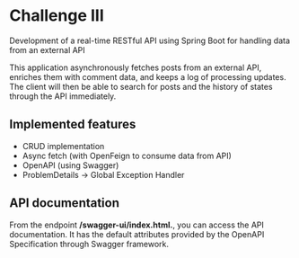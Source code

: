 # Challenge III
Development of a real-time RESTful API using Spring Boot for handling data from an external API

This application asynchronously fetches posts from an external API, enriches them with comment data, and keeps a log of processing updates. The client will then be able to search for posts and the history of states through the API immediately.

## Implemented features
* CRUD implementation
* Async fetch (with OpenFeign to consume data from API)
* OpenAPI (using Swagger)  
* ProblemDetails -> Global Exception Handler

## API documentation
From the endpoint **/swagger-ui/index.html.**, you can access the API documentation. It has the default attributes provided by the OpenAPI Specification through Swagger framework.
